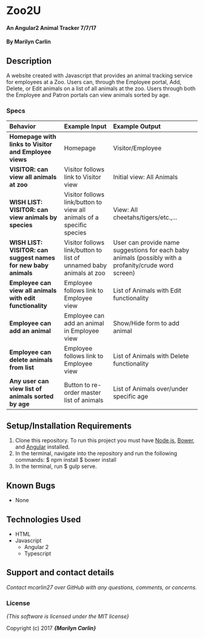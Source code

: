 # Zoo2U

#### An Angular2 Animal Tracker 7/7/17

#### By **Marilyn Carlin**

## Description

A website created with Javascript that provides an animal tracking service for employees at a Zoo. Users can, through the Employee portal, Add, Delete, or Edit animals on a list of all animals at the zoo. Users through both the Employee and Patron portals can view animals sorted by age.

### Specs
| Behavior | Example Input | Example Output |
| :-------------     | :------------- | :------------- |
| **Homepage with links to Visitor and Employee views** | Homepage | Visitor/Employee |
| **VISITOR: can view all animals at zoo** | Visitor follows link to Visitor view | Initial view: All Animals |
| **WISH LIST: VISITOR: can view animals by species** | Visitor follows link/button to view all animals of a specific species | View: All cheetahs/tigers/etc.,... |
| **WISH LIST: VISITOR: can suggest names for new baby animals** | Visitor follows link/button to list of unnamed baby animals at zoo | User can provide name suggestions for each baby animals (possibly with a profanity/crude word screen) |
| **Employee can view all animals with edit functionality** | Employee follows link to Employee view | List of Animals with Edit functionality |
| **Employee can add an animal** | Employee can add an animal in Employee view | Show/Hide form to add animal |
| **Employee can delete animals from list** | Employee follows link to Employee view | List of Animals with Delete functionality |
| **Any user can view list of animals sorted by age** | Button to re-order master list of animals | List of Animals over/under specific age |

## Setup/Installation Requirements
1. Clone this repository. To run this project you must have [Node.js](https://nodejs.org/), [Bower](https://bower.io/), and [Angular](https://angularjs.org/) installed.
2. In the terminal, navigate into the repository and run the following commands:
  $ npm install
  $ bower install
3. In the terminal, run $ gulp serve.

## Known Bugs
* None

## Technologies Used

* HTML
* Javascript
  * Angular 2
  * Typescript

## Support and contact details

_Contact mcarlin27 over GitHub with any questions, comments, or concerns._

### License

*{This software is licensed under the MIT license}*

Copyright (c) 2017 **_{Marilyn Carlin}_**
